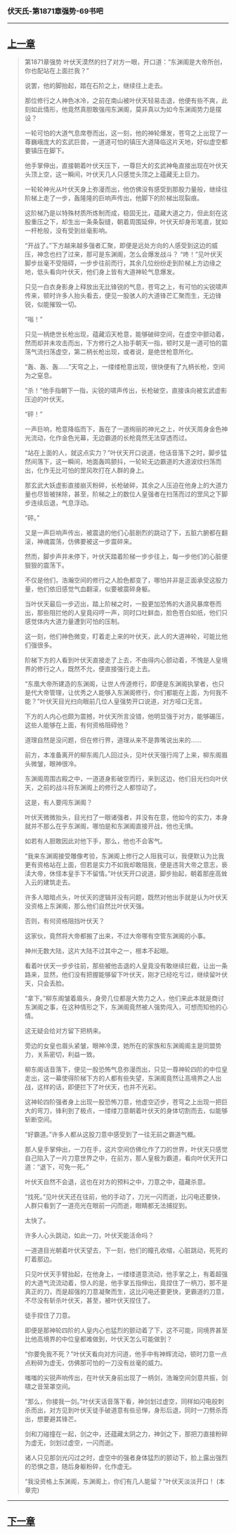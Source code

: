 ### 伏天氏-第1871章强势-69书吧

--------
[上一章](./4360b96bb175e9ee4b3d5081cafb9e88.md)
--------


>
>
>
>第1871章强势
>叶伏天漠然的扫了对方一眼，开口道：“东渊阁是大帝所创，你也配站在上面拦我？”
>
>说罢，他的脚抬起，踏在石阶之上，继续往上走去。
>
>那位修行之人神色冰冷，之前在南山被叶伏天轻易击退，他便有些不爽，此刻如此情形，他竟然真胆敢强闯东渊阁，莫非真以为如今东渊阁势力是摆设？
>
>一轮可怕的大道气息席卷而出，这一刻，他的神轮爆发，苍穹之上出现了一尊巍峨庞大的玄武巨兽，一道道可怕的镇压大道降临这片天地，好似虚空都要镇压在脚下。
>
>他手掌伸出，直接朝着叶伏天压下，一尊巨大的玄武神龟直接出现在叶伏天头顶上空，这一瞬间，叶伏天几人只感觉头顶之上蕴藏无上巨力。
>
>一轮轮神光从叶伏天身上弥漫而出，他仿佛没有感受到那股力量般，继续往阶梯上走了一步，轰隆隆的巨响声传出，他脚下的阶梯出现裂痕。
>
>这阶梯乃是以特殊材质所炼制而成，稳固无比，蕴藏大道之力，但此刻在这股重压之下，却生出一条条裂缝，朝着周围延伸，叶伏天却身形笔直，犹如一杆枪般，没有受到丝毫影响。
>
>“开战了。”下方越来越多强者汇聚，即便是远处方向的人感受到这边的威压，神念也扫了过来，那可是东渊阁，怎么会爆发战斗？
>“咚！”见叶伏天脚步丝毫不受阻碍，一步步往前而行，其余几位纷纷走到阶梯上方边缘之地，低头看向叶伏天，他们身上皆有大道神轮气息爆发。
>
>只见一白衣身影身上释放出无比锋锐的气息，苍穹之上，有可怕的尖锐啸声传来，顿时许多人抬头看去，便见一股骇人的大道锋芒汇聚而生，无边锋锐，似能摧毁一切。
>
>“嗡！”
>
>只见一柄绝世长枪出现，蕴藏滔天枪意，能够破碎空间，在虚空中颤动着，然而却并未攻击而出，下方修行之人抬手朝天一指，顿时又是一道可怕的震荡气流扫荡虚空，第二柄长枪出现，或者说，是绝世枪意所化。
>
>“轰、轰、轰……”天穹之上，一缕缕枪意出现，很快便有了九柄长枪，空间为之窒息。
>
>“杀！”他手指朝下一指，尖锐的啸声传出，长枪破空，直接诛向被玄武虚影压迫的叶伏天。
>
>“砰！”
>
>一声巨响，枪意降临而下，轰在了一道绚丽的神光之上，叶伏天周身金色神光流动，化作金色光幕，无边霸道的长枪竟然无法穿透而过。
>
>“站在上面的人，就这点实力？”叶伏天开口说道，他话音落下之时，脚步猛然间落下，这一瞬间，地面轰鸣颤抖，一轮轮无边霸道的大道波纹扫荡而出，化作无比可怕的罡风吹打在人群的身上。
>
>那玄武大妖虚影直接崩灭粉碎，长枪破碎，其余之人压迫在他身上的大道力量也尽皆被抹除，甚至，阶梯之上的数位人皇强者在扫荡而过的罡风之下脚步连续后退，气息浮动。
>
>“砰。”
>
>又是一声巨响声传出，被震退的他们心脏剧烈的跳动了下，五脏六腑都在翻滚，神魂震荡，仿佛要被这一步震碎来。
>
>然而，脚步声并未停下，叶伏天踏着阶梯一步步往上，每一步他们的心脏便狠狠的震荡下。
>
>不仅是他们，浩瀚空间的修行之人脸色都变了，哪怕并非是正面承受这股力量，他们依旧感觉气血翻滚，似要被震碎身躯。
>
>当叶伏天最后一步迈出，踏上阶梯之时，一股更加恐怖的大道风暴席卷而出，那些阻拦他的人皇竟闷哼一声，同时口吐鲜血，脸色苍白如纸，他们只感觉体内大道力量遭到可怕的压制。
>
>这一刻，他们神色微变，盯着走上来的叶伏天，此人的大道神轮，可能比他们强很多。
>
>阶梯下方的人看到叶伏天直接走了上去，不由得内心颤动着，不愧是人皇境界的修行之人，既然不允，便直接强行走上去。
>
>“东凰大帝所建造的东渊阁，让世人传道修行，即便是东渊阁执掌者，也只是代大帝管理，让优秀之人能够入东渊阁修行，你们都能在上面，为何我不能？”叶伏天目光扫向眼前几位人皇强势开口说道，对方哑口无言。
>
>下方的人内心也颇为震撼，叶伏天所言没错，他明显强于对方，能够碾压，这些人能够在上面，有何资格阻碍他？
>
>道理自然是没问题，但在修行界，道理从来不是靠嘴说出来的……
>
>前方，本准备离开的柳东阁几人回过头，见叶伏天强行闯了上来，柳东阁眉头微皱，眼神很冷。
>
>东渊阁周围古殿之中，一道道身影破空而行，来到这边，他们目光扫向叶伏天，之前的战斗将东渊阁上的修行之人都惊动了。
>
>这是，有人要闯东渊阁？
>
>叶伏天微微抬头，目光扫了一眼诸强者，并没有在意，他如今的实力，本身就并不那么在乎东渊阁，哪怕是和东渊阁直接开战，他也无惧。
>
>如若有人胆敢因此对他下手，那么，他也不会客气。
>
>“我来东渊阁接受雕像考验，东渊阁上修行之人阻我可以，我便默认为比我更有资格站在上面，但若是实力不如我却敢阻我，便是违背大帝之意志，亵渎大帝，休怪本皇手下不留情。”叶伏天开口说道，脚步抬起，朝着那座高耸入云的建筑走去。
>
>许多人暗暗点头，叶伏天的逻辑并没有问题，既然对他出手就是认为叶伏天没资格上东渊阁，那么他们自然比叶伏天强。
>
>否则，有何资格阻挡叶伏天？
>
>这家伙，竟然将大帝都搬了出来，不过大帝哪有空管东渊阁的小事。
>
>神州无数大陆，这片大陆不过其中之一，根本不起眼。
>
>看着叶伏天一步步往前，那些被他击退的人皇竟没有敢继续拦截，让出一条路来，显然，他们没有把握能够留下叶伏天，刚才已经吃亏过，继续留叶伏天，只会丢脸。
>
>“拿下。”柳东阁皱着眉头，身旁几位都是大势力之人，他们来此本就是商讨东渊阁之事，在这种情形之下，东渊阁竟然被人强势闯入，可想而知他的心情。
>
>这无疑会给对方留下把柄来。
>
>旁边的女皇也眉头紧皱，眼神冷漠，她所在的家族和东渊阁阁主是同盟势力，关系密切，利益一致。
>
>柳东阁话音落下，便见一股恐怖气息弥漫而出，只见一尊神轮四阶的中位皇走出，这一幕使得阶梯下方的人都有些失望，东渊阁竟然让高境界之人出战，这样的话，即便拦下了叶伏天，也并不光彩。
>
>这神轮四阶强者身上出现一股恐怖刀意，他虚空迈步，苍穹之上出现一把巨大的弯刀，锋利到了极点，一缕缕刀意朝着叶伏天的身体切割而去，似能够斩断空间。
>
>“好霸道。”许多人都从这股刀意中感受到了一往无前之霸道气概。
>
>那人皇手掌伸出，一刀在手，这片空间仿佛化作了刀的世界，叶伏天只感觉自己陷入了一片刀意世界之中，在前方，那人皇极为霸道，看向叶伏天开口道：“退下，可免一死。”
>
>叶伏天自然不会退，这也在对方的预料之中，刀意之中，蕴藏杀意。
>
>“找死。”见叶伏天还在往前，他的手动了，刀光一闪而逝，比闪电还要快，人群只看到了一道亮光在眼前一闪而逝，眼睛都无法捕捉到。
>
>太快了。
>
>许多人心头跳动，如此一刀，叶伏天能活命吗？
>
>一道道目光朝着叶伏天望去，下一刻，他们的瞳孔收缩，心脏跳动，死死的盯着那边。
>
>只见叶伏天手臂抬起，在他身上，一缕缕道意流动，他手掌之上，有着超强的大道气流流动着，惊人的是，他手掌五指伸出，竟捏住了一柄刀，那不是真正的刀，而是超强的刀意凝聚而生，这比闪电还要更快，更霸道的刀意，不尽没有斩杀叶伏天，甚至，被叶伏天捏住了。
>
>徒手捏住了刀意。
>
>即便是那神轮四阶的人皇内心也猛烈的颤动着了下，这不可能，同境界甚至比他高境界的中位皇都难做到，叶伏天怎么可能做到？
>
>“你要免我不死？”叶伏天看向对方问道，他手中有神辉流动，顿时刀意一点点粉碎为虚无，仿佛那可怕的一刀没有丝毫的威力。
>
>嗤嗤的尖锐声响传出，在叶伏天身前出现了一柄剑，浩瀚空间剑意共振，剑啸之音笼罩空间。
>
>“那么，你接我一剑。”叶伏天话音落下看，神剑划过虚空，同样如闪电般刺杀而出，对方见到叶伏天徒手破道意有些忌惮，身形后退，同时一刀劈杀而出，想要避其锋芒。
>
>剑和刀碰撞在一起，剑之中，还蕴藏太阴之力，神剑之下，那把刀直接粉碎为虚无，剑划过虚空，一闪而逝。
>
>诸人只见那剑光闪过之时，虚空中的强者身体猛烈的颤动下，脸上露出强烈的恐惧之意，随后身躯粉碎，化作虚无。
>
>“我没资格上东渊阁，东渊阁上，你们有几人能留？”叶伏天淡淡开口！
>(本章完)
>
>

--------
[下一章](./1512be48db137e2667c28e55a7e42bd0.md)
--------
